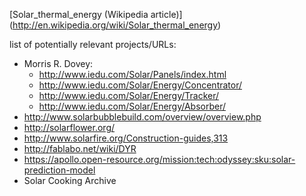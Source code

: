 [Solar_thermal_energy (Wikipedia article)] (http://en.wikipedia.org/wiki/Solar_thermal_energy)


list of potentially relevant projects/URLs:
- Morris R. Dovey:
	- http://www.iedu.com/Solar/Panels/index.html
	- http://www.iedu.com/Solar/Energy/Concentrator/
	- http://www.iedu.com/Solar/Energy/Tracker/
	- http://www.iedu.com/Solar/Energy/Absorber/
- http://www.solarbubblebuild.com/overview/overview.php
- http://solarflower.org/
- http://www.solarfire.org/Construction-guides,313
- http://fablabo.net/wiki/DYR
- https://apollo.open-resource.org/mission:tech:odyssey:sku:solar-prediction-model
- Solar Cooking Archive
